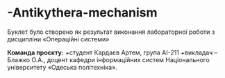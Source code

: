 # -Antikythera-mechanism
Буклет було створено як результат виконання лабораторної роботи з дисципліни «Операційні системи»

**Команда проєкту:**
+студент Кардаєв Артем,  група АІ-211
+викладач – Блажко О.А., доцент кафедри інформаційних систем Національного університету «Одеська політехніка».
